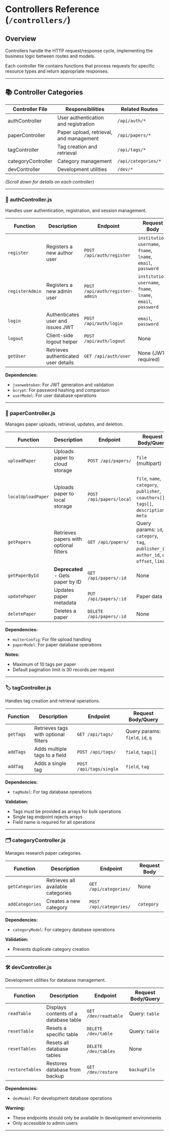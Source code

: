# Controllers Reference (`/controllers/`)

## Overview
Controllers handle the HTTP request/response cycle, implementing the business logic between routes and models.

Each controller file contains functions that process requests for specific resource types and return appropriate responses.

---

## 📚 Controller Categories

| Controller File | Responsibilities | Related Routes |
|-----------------|------------------|---------------|
| authController  | User authentication and registration | `/api/auth/*` |
| paperController | Paper upload, retrieval, and management | `/api/papers/*` |
| tagController   | Tag creation and retrieval | `/api/tags/*` |
| categoryController | Category management | `/api/categories/*` |
| devController   | Development utilities | `/dev/*` |

*(Scroll down for details on each controller)*

---

### 🔐 **authController.js**

Handles user authentication, registration, and session management.

| Function | Description | Endpoint | Request Body |
|----------|-------------|----------|-------------|
| `register` | Registers a new author user | `POST /api/auth/register` | `institution`, `username`, `fname`, `lname`, `email`, `password` |
| `registerAdmin` | Registers a new admin user | `POST /api/auth/register-admin` | `institution`, `username`, `fname`, `lname`, `email`, `password` |
| `login` | Authenticates user and issues JWT | `POST /api/auth/login` | `email`, `password` |
| `logout` | Client-side logout helper | `POST /api/auth/logout` | None |
| `getUser` | Retrieves authenticated user details | `GET /api/auth/user` | None (JWT required) |

**Dependencies:**
- `jsonwebtoken`: For JWT generation and validation
- `bcrypt`: For password hashing and comparison
- `userModel`: For user database operations

---

### 📄 **paperController.js**

Manages paper uploads, retrieval, updates, and deletion.

| Function | Description | Endpoint | Request Body/Query |
|----------|-------------|----------|-------------------|
| `uploadPaper` | Uploads paper to cloud storage | `POST /api/papers/` | `file` (multipart) |
| `localUploadPaper` | Uploads paper to local storage | `POST /api/papers/local` | `file`, `name`, `category`, `publisher`, `coauthors[]`, `tags[]`, `description`, `meta` |
| `getPapers` | Retrieves papers with optional filters | `GET /api/papers/` | Query params: `id`, `category`, `tag`, `publisher_id`, `author_id`, `q`, `offset`, `limit` |
| `getPaperById` | **Deprecated** - Gets paper by ID | `GET /api/papers/:id` | None |
| `updatePaper` | Updates paper metadata | `PUT /api/papers/:id` | Paper data |
| `deletePaper` | Deletes a paper | `DELETE /api/papers/:id` | None |

**Dependencies:**
- `multerConfig`: For file upload handling
- `paperModel`: For paper database operations

**Notes:**
- Maximum of 10 tags per paper
- Default pagination limit is 30 records per request

---

### 🏷️ **tagController.js**

Handles tag creation and retrieval operations.

| Function | Description | Endpoint | Request Body/Query |
|----------|-------------|----------|-------------------|
| `getTags` | Retrieves tags with optional filters | `GET /api/tags/` | Query params: `field`, `id`, `q` |
| `addTags` | Adds multiple tags to a field | `POST /api/tags/` | `field`, `tags[]` |
| `addTag` | Adds a single tag | `POST /api/tags/single` | `field`, `tag` |

**Dependencies:**
- `tagModel`: For tag database operations

**Validation:**
- Tags must be provided as arrays for bulk operations
- Single tag endpoint rejects arrays
- Field name is required for all operations

---

### 🗂️ **categoryController.js**

Manages research paper categories.

| Function | Description | Endpoint | Request Body |
|----------|-------------|----------|-------------|
| `getCategories` | Retrieves all available categories | `GET /api/categories/` | None |
| `addCategories` | Creates a new category | `POST /api/categories/` | `category` |

**Dependencies:**
- `categoryModel`: For category database operations

**Validation:**
- Prevents duplicate category creation

---

### 🛠️ **devController.js**

Development utilities for database management.

| Function | Description | Endpoint | Request Body/Query |
|----------|-------------|----------|-------------------|
| `readTable` | Displays contents of a database table | `GET /dev/readtable` | Query: `table` |
| `resetTable` | Resets a specific table | `DELETE /dev/table` | Query: `table` |
| `resetTables` | Resets all database tables | `DELETE /dev/tables` | None |
| `restoreTables` | Restores database from backup | `GET /dev/restore` | `backupFile` |

**Dependencies:**
- `devModel`: For development database operations

**Warning:**
- These endpoints should only be available in development environments
- Only accessible to admin users

---